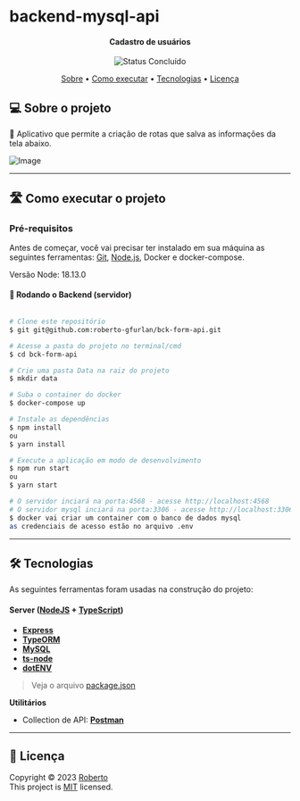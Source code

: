 # backend-mysql-api


<h4 align="center"> 
	 Cadastro de usuários 
</h4>

<p align="center">
	<img alt="Status Concluído" src="https://img.shields.io/badge/STATUS-CONCLU%C3%8DDO-brightgreen">
</p>

<p align="center">
 <a href="#-sobre-o-projeto">Sobre</a> •
 <a href="#-como-executar-o-projeto">Como executar</a> • 
 <a href="#-tecnologias">Tecnologias</a> • 
 <a href="#user-content--licença">Licença</a>
</p>


## <a id="#-sobre-o-projeto"></a> 💻 Sobre o projeto

📄 Aplicativo que permite a criação de rotas que salva as informações da tela abaixo.

![Image](https://i.ibb.co/xM8fPNz/image.png)


---
## <a id="#-como-executar-o-projeto"></a> 🛣️ Como executar o projeto

### Pré-requisitos

Antes de começar, você vai precisar ter instalado em sua máquina as seguintes ferramentas:
[Git](https://git-scm.com), [Node.js](https://nodejs.org/en/), Docker e docker-compose. 

Versão Node: 18.13.0


#### 🎲 Rodando o Backend (servidor)

```bash

# Clone este repositório
$ git git@github.com:roberto-gfurlan/bck-form-api.git

# Acesse a pasta do projeto no terminal/cmd
$ cd bck-form-api

# Crie uma pasta Data na raiz do projeto
$ mkdir data

# Suba o container do docker
$ docker-compose up

# Instale as dependências
$ npm install 
ou
$ yarn install

# Execute a aplicação em modo de desenvolvimento
$ npm run start
ou
$ yarn start

# O servidor inciará na porta:4568 - acesse http://localhost:4568 
# O servidor mysql inciará na porta:3306 - acesse http://localhost:3306 
$ docker vai criar um container com o banco de dados mysql
as credenciais de acesso estão no arquivo .env

```
---

## <a id="#-tecnologias"></a>🛠 Tecnologias

As seguintes ferramentas foram usadas na construção do projeto:

#### **Server**  ([NodeJS](https://nodejs.org/en/)  +  [TypeScript](https://www.typescriptlang.org/))

-   **[Express](https://expressjs.com/)**
-   **[TypeORM](https://typeorm.io/)**
-   **[MySQL](https://www.mysql.com/)**
-   **[ts-node](https://github.com/TypeStrong/ts-node)**
-   **[dotENV](https://github.com/motdotla/dotenv)**

> Veja o arquivo  [package.json](https://github.com/roberto-gfurlan/bck-form-api/blob/main/package.json)

**Utilitários**

-   Collection de API:  **[Postman](https://github.com/roberto-gfurlan/bck-form-api/blob/main/Routes%20for%20UsersProfile.postman_collection.json)**

---

## <a id="#user-content--licença"></a>📝 Licença

<!-- Este projeto esta sobe a licença [MIT](./LICENSE). -->

Copyright © 2023 [Roberto](https://www.linkedin.com/in/roberto-gfurlan/)<br />
This project is [MIT](https://github.com/avneesh0612/next-progress-bar/blob/main/LICENSE) licensed.
